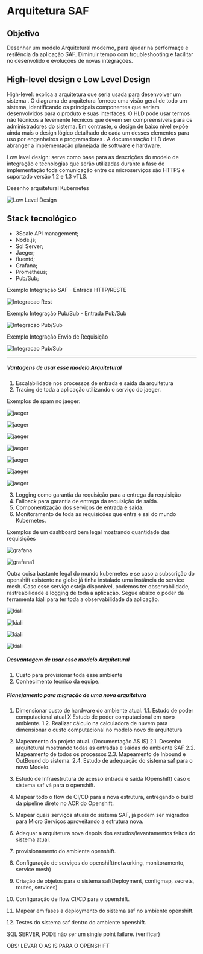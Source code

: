 **Arquitetura SAF**
=======

**Objetivo**
------------

Desenhar um modelo Arquitetural moderno, para ajudar na performaçe e resilência da aplicação SAF. Diminuir tempo com troubleshooting e facilitar no desenvolido e evoluções de novas integrações.

High-level design e Low Level Design
----------------

High-level: explica a arquitetura que seria usada para desenvolver um sistema . O diagrama de arquitetura fornece uma visão geral de todo um sistema, identificando os principais componentes que seriam desenvolvidos para o produto e suas interfaces. O HLD pode usar termos não técnicos a levemente técnicos que devem ser compreensíveis para os administradores do sistema. Em contraste, o design de baixo nível expõe ainda mais o design lógico detalhado de cada um desses elementos para uso por engenheiros e programadores . A documentação HLD deve abranger a implementação planejada de software e hardware.

Low level design: serve como base para as descrições do modelo de
integração e tecnologias que serão utilizadas durante a fase de
implementação toda comunicação entre os microserviços são HTTPS e suportado versão 1.2 e 1.3 vTLS.

Desenho arquitetural Kubernetes

![Low Level Design](img/arqsafkubernetes.png)


Stack tecnológico
-----------------
- 3Scale API management;
- Node.js;
- Sql Server;
- Jaeger;
- fluentd;
- Grafana;
- Prometheus;
- Pub/Sub;

Exemplo Integração SAF - Entrada HTTP/RESTE

![Integracao Rest](img/safentrada.png)



Exemplo Integração Pub/Sub - Entrada Pub/Sub

![Integracao Pub/Sub](img/safentradapubsub.png)

Exemplo Integração Envio de Requisição

![Integracao Pub/Sub](img/safenviorequisicoes.png)


-----------------------


##### **Vantagens de usar esse modelo Arquitetural**

1. Escalabilidade nos processos de entrada e saida da arquitetura
2. Tracing de toda a aplicação utilizando o serviço do jaeger.

Exemplos de spam no jaeger:

![jaeger](img/jaeger2.PNG)

![jaeger](img/jaeger1.PNG)

![jaeger](img/jaeger3.PNG)

![jaeger](img/jaeger4.PNG)

![jaeger](img/jaeger5.PNG)

![jaeger](img/jaeger6.PNG)

![jaeger](img/jaeger7.PNG)


3. Logging como garantia da requisição para a entrega da requisição
4. Fallback para garantia de entrega da requisição de saída.
5. Componentização dos serviços de entrada é saida.
6. Monitoramento de toda as requisições que entra e sai do mundo Kubernetes.

Exemplos de um dashboard bem legal mostrando quantidade das requisições

![grafana](img/grafana.png)

![grafana1](img/grafana1.png)


Outra coisa bastante legal do mundo kubernetes e se caso a subscrição do openshift existente na globo já tinha instalado uma instância do service mesh. Caso esse serviço esteja disponivel, podemos ter observabilidade, rastreabilidade e logging de toda a aplicação. Segue abaixo o poder da ferramenta kiali para ter toda a observabilidade da aplicação.


![kiali](img/kiali.PNG)

![kiali](img/kiali2.PNG)

![kiali](img/kiali3.PNG)

![kiali](img/kiali4.PNG)


##### **Desvantagem de usar esse modelo Arquitetural**

1. Custo para provisionar toda esse ambiente
2. Conhecimento tecnico da equipe.


##### **Planejamento para migração de uma nova arquitetura**


1. Dimensionar custo de hardware do ambiente atual.
  1.1. Estudo de poder computacional atual X Estudo de poder computacional em novo ambiente.
  1.2. Realizar cálculo na calculadora de nuvem para dimensionar o custo computacional no modelo novo de arquitetura

2.  Mapeamento do projeto atual. (Documentação AS IS)
   2.1. Desenho arquitetural mostrando todas as entradas e saidas do ambiente SAF
   2.2. Mapeamento de todos os processos
   2.3. Mapeamento de Inbound e OutBound  do sistema.
   2.4. Estudo de adequação do sistema saf para o novo Modelo.

3. Estudo de Infraestrutura de acesso entrada e saida (Openshift) caso o sistema saf vá para o openshift.   

4. Mapear todo o flow de CI/CD para a nova estrutura, entregando o build da pipeline direto no ACR do Openshift.

5. Mapear quais serviços atuais do sistema SAF, já podem ser migrados para Micro Serviços aproveitando a estrutura nova.

6. Adequar a arquitetura nova depois dos estudos/levantamentos feitos do sistema atual.

7. provisionamento do ambiente openshift.

8. Configuração de serviços do openshift(networking, monitoramento, service mesh)

9. Criação de objetos para o sistema saf(Deployment, configmap, secrets, routes, services)

10. Configuração de flow CI/CD para o openshift.

11. Mapear em fases a deploymento do sistema saf no ambiente openshift.

12. Testes do sistema saf dentro do ambiente openshift.


SQL SERVER, PODE não ser um single point failure. (verificar)

OBS: LEVAR O AS IS PARA O OPENSHIFT

